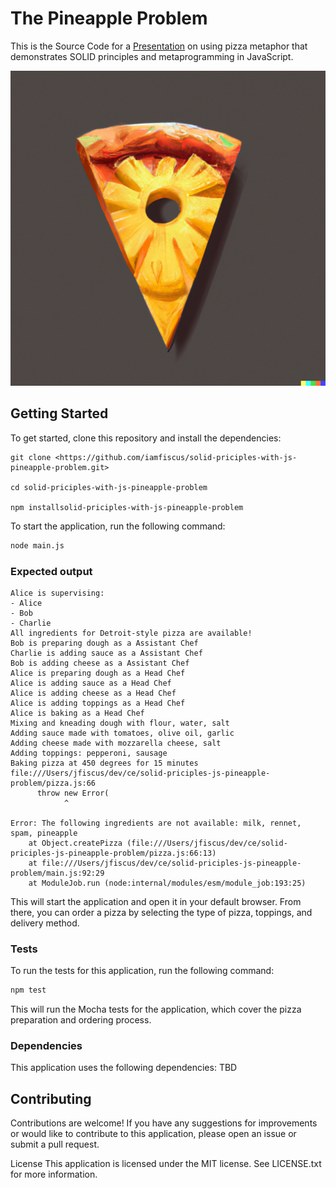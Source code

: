# The Pineapple Problem
This is the Source Code for a [Presentation](https://docs.google.com/presentation/d/1UyJhhxz0SjrF12_0TRCo_qW_-5Wx6kgmzsh3DsNyRRI/edit?usp=sharing) on using pizza metaphor that demonstrates SOLID principles and metaprogramming in JavaScript.

![Pizza Slice](/assets/pineapple-problem.png "Pizza Slice")

## Getting Started
To get started, clone this repository and install the dependencies:

```
git clone <https://github.com/iamfiscus/solid-priciples-with-js-pineapple-problem.git>

cd solid-priciples-with-js-pineapple-problem

npm installsolid-priciples-with-js-pineapple-problem
```
To start the application, run the following command:

``` bash
node main.js
```

### Expected output
```
Alice is supervising:
- Alice
- Bob
- Charlie
All ingredients for Detroit-style pizza are available!
Bob is preparing dough as a Assistant Chef
Charlie is adding sauce as a Assistant Chef
Bob is adding cheese as a Assistant Chef
Alice is preparing dough as a Head Chef
Alice is adding sauce as a Head Chef
Alice is adding cheese as a Head Chef
Alice is adding toppings as a Head Chef
Alice is baking as a Head Chef
Mixing and kneading dough with flour, water, salt
Adding sauce made with tomatoes, olive oil, garlic
Adding cheese made with mozzarella cheese, salt
Adding toppings: pepperoni, sausage
Baking pizza at 450 degrees for 15 minutes
file:///Users/jfiscus/dev/ce/solid-priciples-js-pineapple-problem/pizza.js:66
      throw new Error(
            ^

Error: The following ingredients are not available: milk, rennet, spam, pineapple
    at Object.createPizza (file:///Users/jfiscus/dev/ce/solid-priciples-js-pineapple-problem/pizza.js:66:13)
    at file:///Users/jfiscus/dev/ce/solid-priciples-js-pineapple-problem/main.js:92:29
    at ModuleJob.run (node:internal/modules/esm/module_job:193:25)
```

This will start the application and open it in your default browser. From there, you can order a pizza by selecting the type of pizza, toppings, and delivery method.

### Tests
To run the tests for this application, run the following command:

``` bash
npm test
```
This will run the Mocha tests for the application, which cover the pizza preparation and ordering process.

### Dependencies
This application uses the following dependencies:
TBD

## Contributing
Contributions are welcome! If you have any suggestions for improvements or would like to contribute to this application, please open an issue or submit a pull request.

License
This application is licensed under the MIT license. See LICENSE.txt for more information.
